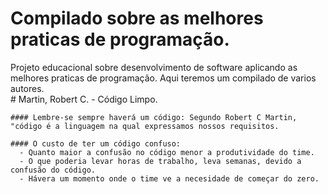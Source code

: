 # Compilado sobre as melhores praticas de programação.
Projeto educacional sobre desenvolvimento de software aplicando as melhores praticas de programação.
  Aqui teremos um compilado de varios autores.  
    # Martin, Robert C. -  Código Limpo. 


    #### Lembre-se sempre haverá um código: Segundo Robert C Martin, "código é a linguagem na qual expressamos nossos requisitos. 

    #### O custo de ter um código confuso: 
      - Quanto maior a confusão no código menor a produtividade do time.
      - O que poderia levar horas de trabalho, leva semanas, devido a confusão do código.
      - Hávera um momento onde o time ve a necesidade de começar do zero.
       